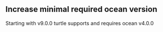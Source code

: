 ## Increase minimal required ocean version

Starting with v9.0.0 turtle supports and requires ocean v4.0.0
